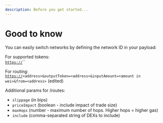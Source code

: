 ```yaml
---
description: Before you get started...
---
```


# Good to know

You can easily switch networks by defining the network ID in your payload:



For supported tokens:\
[`https://`](https://staging.router.nodefinance.org/tokens?chainId=43114)``

For routing:\
[`https://`](https://staging.router.nodefinance.org/routes?chainId=43114\&inputToken=)`<address>&outputToken=<address>&inputAmount=<amount in wei>&from=<address>` (edited)&#x20;



Additional params for /routes:

* `slippage` (in bips)
* `priceImpact` (boolean - include impact of trade size)
* `maxHops` (number - maximum number of hops.  Higher hops = higher gas)
* `include` (comma-separated string of DEXs to include)
